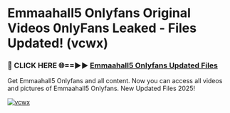 # Emmaahall5 Onlyfans Original Videos 0nlyFans Leaked - Files Updated! (vcwx)

<h3>🔴 CLICK HERE 🌐==►► <a href="https://tinyurl.com/ehrbuxhb" rel="nofollow">Emmaahall5 Onlyfans Updated Files</a></h3>

Get Emmaahall5 Onlyfans and all content. Now you can access all videos and pictures of Emmaahall5 Onlyfans. New Updated Files 2025!

[![vcwx](https://i.imgur.com/lVYEuWS.gif)](https://tinyurl.com/ehrbuxhb)
